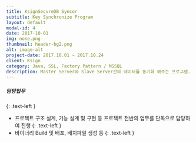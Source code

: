 ```yaml
---
title: KsignSecureDB Syncor 
subtitle: Key Synchronize Program
layout: default
modal-id: 4
date: 2017-10-01
img: none.png
thumbnail: header-bg2.png
alt: image-alt
project-date: 2017.10.01 ~ 2017.10.24
client: Ksign
category: Java, SSL, Factory Pattern / MSSQL
description: Master Server와 Slave Server간의 데이터를 동기화 해주는 프로그램. Windows 환경에서 MSSQL DBMS 데이터를 동기화 함
---
```

##### 담당업무
{: .text-left }
* 프로젝트 구조 설계, 기능 설계 및 구현 등 프로젝트 전반의 업무를 단독으로 담당하여 진행
{: .text-left }
* 바이너리 Build 및 배포, 배치파일 생성 등
{: .text-left }
